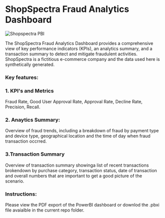 # ShopSpectra Fraud Analytics Dashboard

![Shopspectra PBI](https://github.com/aarushi50/Portfolio-Projects/assets/35843318/64a1a186-434b-46e5-9631-c5ef6147a75c)



The ShopSpectra Fraud Analytics Dashboard provides a comprehensive view of key performance indicators (KPIs), an analytics summary, and a transaction summary to detect and mitigate fraudulent activities. ShopSpectra is a fictitious e-commerce company and the data used here is synthetically generated. 

### Key features:

### 1. KPI's and Metrics
Fraud Rate, Good User Approval Rate, Approval Rate, Decline Rate, Precision, Recall. 

### 2. Anaytics Summary:
Overview of fraud trends, including a breakdown of fraud by payment type and device type, geographical location and the time of day when fraud transaction occrred. 

### 3.Transaction Summary
Overview of transaction summary showinga list of recent transactions brokendown by purchase category, transaction status, date of transaction and overall numbers that are important to get a good picture of the scenario.

### Instructions:
Please view the PDF export of the PowerBI dashboard or downlod the .pbxi file avaialble in the current repo folder.
